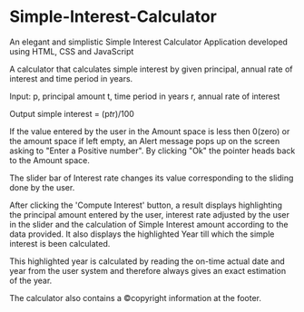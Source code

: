 # Simple-Interest-Calculator
An elegant and simplistic Simple Interest Calculator Application developed using HTML, CSS and JavaScript

A calculator that calculates simple interest by given principal, annual rate of interest and time period in years.

Input:  p, principal amount 
        t, time period in years 
        r, annual rate of interest 
        
Output simple interest = (p*t*r)/100

If the value entered by the user in the Amount space is less then 0(zero) or the amount space if left empty, an Alert message pops up on the screen asking to "Enter a Positive number". By clicking "Ok" the pointer heads back to the Amount space.

The slider bar of Interest rate changes its value corresponding to the sliding done by the user.

After clicking the 'Compute Interest' button, a result displays highlighting the principal amount entered by the user, interest rate adjusted by the user in the slider and the calculation of Simple Interest amount according to the data provided. It also displays the highlighted Year till which the simple interest is been calculated.

This highlighted year is calculated by reading the on-time actual date and year from the user system and therefore always gives an exact estimation of the year.

The calculator also contains a ©copyright information at the footer.
